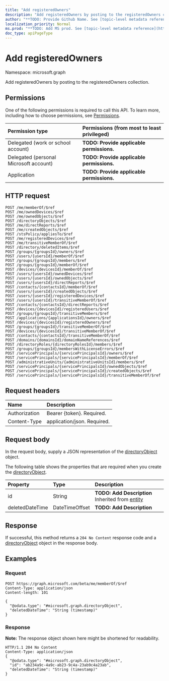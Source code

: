 ```yaml
---
title: "Add registeredOwners"
description: "Add registeredOwners by posting to the registeredOwners collection."
author: "**TODO: Provide Github Name. See [topic-level metadata reference](https://msgo.azurewebsites.net/add/document/guidelines/metadata.html#topic-level-metadata)**"
localization_priority: Normal
ms.prod: "**TODO: Add MS prod. See [topic-level metadata reference](https://msgo.azurewebsites.net/add/document/guidelines/metadata.html#topic-level-metadata)**"
doc_type: apiPageType
---
```


# Add registeredOwners
Namespace: microsoft.graph

Add registeredOwners by posting to the registeredOwners collection.

## Permissions
One of the following permissions is required to call this API. To learn more, including how to choose permissions, see [Permissions](/concepts/permissions-reference.md).

|Permission type|Permissions (from most to least privileged)|
|:---|:---|
|Delegated (work or school account)|**TODO: Provide applicable permissions.**|
|Delegated (personal Microsoft account)|**TODO: Provide applicable permissions.**|
|Application|**TODO: Provide applicable permissions.**|

## HTTP request

<!-- {
  "blockType": "ignored"
}
-->
``` http
POST /me/memberOf/$ref
POST /me/ownedDevices/$ref
POST /me/ownedObjects/$ref
POST /directoryObjects/$ref
POST /me/directReports/$ref
POST /me/createdObjects/$ref
POST /stsPolicy/appliesTo/$ref
POST /me/registeredDevices/$ref
POST /me/transitiveMemberOf/$ref
POST /directory/deletedItems/$ref
POST /groups/{groupsId}/owners/$ref
POST /users/{usersId}/memberOf/$ref
POST /groups/{groupsId}/members/$ref
POST /groups/{groupsId}/memberOf/$ref
POST /devices/{devicesId}/memberOf/$ref
POST /users/{usersId}/ownedDevices/$ref
POST /users/{usersId}/ownedObjects/$ref
POST /users/{usersId}/directReports/$ref
POST /contacts/{contactsId}/memberOf/$ref
POST /users/{usersId}/createdObjects/$ref
POST /users/{usersId}/registeredDevices/$ref
POST /users/{usersId}/transitiveMemberOf/$ref
POST /contacts/{contactsId}/directReports/$ref
POST /devices/{devicesId}/registeredUsers/$ref
POST /groups/{groupsId}/transitiveMembers/$ref
POST /applications/{applicationsId}/owners/$ref
POST /devices/{devicesId}/registeredOwners/$ref
POST /groups/{groupsId}/transitiveMemberOf/$ref
POST /devices/{devicesId}/transitiveMemberOf/$ref
POST /contacts/{contactsId}/transitiveMemberOf/$ref
POST /domains/{domainsId}/domainNameReferences/$ref
POST /directoryRoles/{directoryRolesId}/members/$ref
POST /groups/{groupsId}/membersWithLicenseErrors/$ref
POST /servicePrincipals/{servicePrincipalsId}/owners/$ref
POST /servicePrincipals/{servicePrincipalsId}/memberOf/$ref
POST /administrativeUnits/{administrativeUnitsId}/members/$ref
POST /servicePrincipals/{servicePrincipalsId}/ownedObjects/$ref
POST /servicePrincipals/{servicePrincipalsId}/createdObjects/$ref
POST /servicePrincipals/{servicePrincipalsId}/transitiveMemberOf/$ref
```

## Request headers
|Name|Description|
|:---|:---|
|Authorization|Bearer {token}. Required.|
|Content-Type|application/json. Required.|

## Request body
In the request body, supply a JSON representation of the [directoryObject](../resources/directoryobject.md) object.

The following table shows the properties that are required when you create the [directoryObject](../resources/directoryobject.md).

|Property|Type|Description|
|:---|:---|:---|
|id|String|**TODO: Add Description** Inherited from [entity](../resources/entity.md)|
|deletedDateTime|DateTimeOffset|**TODO: Add Description**|



## Response

If successful, this method returns a `204 No Content` response code and a [directoryObject](../resources/directoryobject.md) object in the response body.

## Examples

### Request
<!-- {
  "blockType": "request",
  "name": "create_directoryobject_from_directoryobjects"
}
-->
``` http
POST https://graph.microsoft.com/beta/me/memberOf/$ref
Content-Type: application/json
Content-length: 101

{
  "@odata.type": "#microsoft.graph.directoryObject",
  "deletedDateTime": "String (timestamp)"
}
```


### Response
**Note:** The response object shown here might be shortened for readability.
<!-- {
  "blockType": "response",
  "truncated": true,
  "@odata.type": "microsoft.graph.directoryobject"
}
-->
``` http
HTTP/1.1 204 No Content
Content-Type: application/json
{
  "@odata.type": "#microsoft.graph.directoryObject",
  "id": "ab234a9c-4a9c-ab23-9c4a-23ab9c4a23ab",
  "deletedDateTime": "String (timestamp)"
}
```

